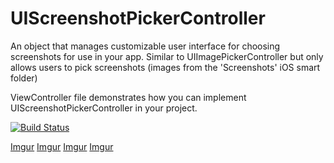 # UIScreenshotPickerController
An object that manages customizable user interface for choosing screenshots for use in your app.
Similar to UIImagePickerController but only allows users to pick screenshots (images from the 'Screenshots' iOS smart folder)

ViewController file demonstrates how you can implement UIScreenshotPickerController in your project.

[![Build Status](https://travis-ci.org/vaslnk/UIScreenshotPickerController.svg?branch=master)](https://travis-ci.org/vaslnk/UIScreenshotPickerController)

[Imgur](http://i.imgur.com/zYUJhFW.png "1")
[Imgur](http://i.imgur.com/2mJcIGG.jpg "2")
[Imgur](http://i.imgur.com/mPcxZsg.jpg "3")
[Imgur](http://i.imgur.com/mq2RvAB.jpg "4")


